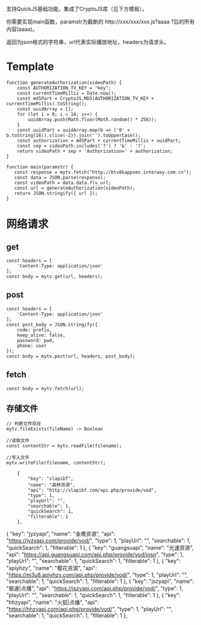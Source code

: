 支持QuickJS基础功能，集成了CryptoJS库（见下方模板）。

你需要实现main函数，paramstr为截断的 http://xxx/xxx/xxx.js?aaaa ?后的所有内容(aaaa)。

返回为json格式的字符串，url代表实际播放地址，headers为请求头。

# Template
```
function generateAuthorization(videoPath) {
    const AUTHORIZATION_TV_KEY = "key";
    const currentTimeMillis = Date.now();
    const md5Part = CryptoJS.MD5(AUTHORIZATION_TV_KEY + currentTimeMillis).toString();
    const uuidArray = [];
    for (let i = 0; i < 16; i++) {
        uuidArray.push(Math.floor(Math.random() * 256));
    }
    const uuidPart = uuidArray.map(b => ('0' + b.toString(16)).slice(-2)).join('').toUpperCase();
    const authorization = md5Part + currentTimeMillis + uuidPart;
    const sep = videoPath.includes('?') ? '&' : '?';
    return videoPath + sep + 'Authorization=' + authorization;
}

function main(paramstr) {
   const response = mytv.fetch("http://btv8kappvms.interway.com.cn");
   const data = JSON.parse(response);
   const videoPath = data.data.flv_url;
   const url = generateAuthorization(videoPath);
   return JSON.stringify({ url });
}
```

# 网络请求

## get

```
const headers = [
    'Content-Type: application/json'
];
const body = mytv.get(url, headers);
```

## post

```
const headers = [
    'Content-Type: application/json'
];
const post_body = JSON.stringify({
    code: prefix,
    keep_alive: false,
    password: pwd,
    phone: user
});
const body = mytv.post(url, headers, post_body);
```

## fetch
```
const body = mytv.fetch(url);
```

## 存储文件

```
// 判断文件存在
mytv.fileExists(fileName) -> Boolean

//读取文件
const contentStr = mytv.readFile(filename);

//写入文件
mytv.writeFile(filename, contentStr);

```

        {
            "key": "slapibf",
            "name": "森林资源",
            "api": "http://slapibf.com/api.php/provide/vod",
            "type": 1,
            "playUrl": "",
            "searchable": 1,
            "quickSearch": 1,
            "filterable": 1
        },
 {
            "key": "jyzyapi",
            "name": "金鹰资源",
            "api": "https://jyzyapi.com/provide/vod/",
            "type": 1,
            "playUrl": "",
            "searchable": 1,
            "quickSearch": 1,
            "filterable": 1
        },
        {
            "key": "guangsuapi",
            "name": "光速资源",
            "api": "https://api.guangsuapi.com/api.php/provide/vod/josn",
            "type": 1,
            "playUrl": "",
            "searchable": 1,
            "quickSearch": 1,
            "filterable": 1
        },
        {
            "key": "apiyhzy",
            "name": "樱花资源",
            "api": "https://m3u8.apiyhzy.com/api.php/provide/vod/",
            "type": 1,
            "playUrl": "",
            "searchable": 1,
            "quickSearch": 1,
            "filterable": 1
        },
         {
            "key": "jszyapi",
            "name": "极速|点播",
            "api": "https://jszyapi.com/api.php/provide/vod/",
            "type": 1,
            "playUrl": "",
            "searchable": 1,
            "quickSearch": 1,
            "filterable": 1
        },
         {
            "key": "hhzyapi",
            "name": "火狐|点播",
            "api": "https://hhzyapi.com/api.php/provide/vod/",
            "type": 1,
            "playUrl": "",
            "searchable": 1,
            "quickSearch": 1,
            "filterable": 1
        },
        